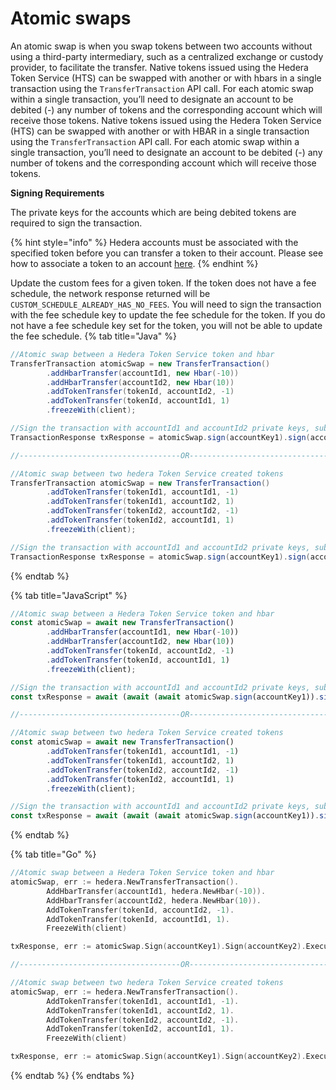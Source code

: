 # Atomic swaps

An atomic swap is when you swap tokens between two accounts without using a third-party intermediary, such as a centralized exchange or custody provider, to facilitate the transfer. Native tokens issued using the Hedera Token Service (HTS) can be swapped with another or with hbars in a single transaction using the `TransferTransaction` API call. For each atomic swap within a single transaction, you’ll need to designate an account to be debited (-) any number of tokens and the corresponding account which will receive those tokens. Native tokens issued using the Hedera Token Service (HTS) can be swapped with another or with HBAR in a single transaction using the `TransferTransaction` API call. For each atomic swap within a single transaction, you’ll need to designate an account to be debited (-) any number of tokens and the corresponding account which will receive those tokens.

**Signing Requirements**

The private keys for the accounts which are being debited tokens are required to sign the transaction.

{% hint style="info" %}
Hedera accounts must be associated with the specified token before you can transfer a token to their account. Please see how to associate a token to an account [here](../token-service/associate-tokens-to-an-account.md).
{% endhint %}

Update the custom fees for a given token. If the token does not have a fee schedule, the network response returned will be `CUSTOM_SCHEDULE_ALREADY_HAS_NO_FEES`. You will need to sign the transaction with the fee schedule key to update the fee schedule for the token. If you do not have a fee schedule key set for the token, you will not be able to update the fee schedule.
{% tab title="Java" %}
```java
//Atomic swap between a Hedera Token Service token and hbar
TransferTransaction atomicSwap = new TransferTransaction()
        .addHbarTransfer(accountId1, new Hbar(-10))
        .addHbarTransfer(accountId2, new Hbar(10))
        .addTokenTransfer(tokenId, accountId2, -1)
        .addTokenTransfer(tokenId, accountId1, 1)
        .freezeWith(client);

//Sign the transaction with accountId1 and accountId2 private keys, submit the transaction to a Hedera network
TransactionResponse txResponse = atomicSwap.sign(accountKey1).sign(accountKey2).execute(client);

//------------------------------------OR---------------------------------------

//Atomic swap between two hedera Token Service created tokens
TransferTransaction atomicSwap = new TransferTransaction()
        .addTokenTransfer(tokenId1, accountId1, -1)
        .addTokenTransfer(tokenId1, accountId2, 1)
        .addTokenTransfer(tokenId2, accountId2, -1)
        .addTokenTransfer(tokenId2, accountId1, 1)
        .freezeWith(client);

//Sign the transaction with accountId1 and accountId2 private keys, submit the transaction to a Hedera network
TransactionResponse txResponse = atomicSwap.sign(accountKey1).sign(accountKey2).execute(client);
```
{% endtab %}

{% tab title="JavaScript" %}
```javascript
//Atomic swap between a Hedera Token Service token and hbar
const atomicSwap = await new TransferTransaction()
        .addHbarTransfer(accountId1, new Hbar(-10))
        .addHbarTransfer(accountId2, new Hbar(10))
        .addTokenTransfer(tokenId, accountId2, -1)
        .addTokenTransfer(tokenId, accountId1, 1)
        .freezeWith(client);

//Sign the transaction with accountId1 and accountId2 private keys, submit the transaction to a Hedera network
const txResponse = await (await (await atomicSwap.sign(accountKey1)).sign(accountKey2)).execute(client);

//------------------------------------OR---------------------------------------

//Atomic swap between two hedera Token Service created tokens
const atomicSwap = await new TransferTransaction()
        .addTokenTransfer(tokenId1, accountId1, -1)
        .addTokenTransfer(tokenId1, accountId2, 1)
        .addTokenTransfer(tokenId2, accountId2, -1)
        .addTokenTransfer(tokenId2, accountId1, 1)
        .freezeWith(client);

//Sign the transaction with accountId1 and accountId2 private keys, submit the transaction to a Hedera network
const txResponse = await (await (await atomicSwap.sign(accountKey1)).sign(accountKey2)).execute(client);
```
{% endtab %}

{% tab title="Go" %}
```go
//Atomic swap between a Hedera Token Service token and hbar
atomicSwap, err := hedera.NewTransferTransaction().
        AddHbarTransfer(accountId1, hedera.NewHbar(-10)).
        AddHbarTransfer(accountId2, hedera.NewHbar(10)).
        AddTokenTransfer(tokenId, accountId2, -1).
        AddTokenTransfer(tokenId, accountId1, 1).
        FreezeWith(client)

txResponse, err := atomicSwap.Sign(accountKey1).Sign(accountKey2).Execute(client)

//------------------------------------OR---------------------------------------

//Atomic swap between two hedera Token Service created tokens
atomicSwap, err := hedera.NewTransferTransaction().
        AddTokenTransfer(tokenId1, accountId1, -1).
        AddTokenTransfer(tokenId1, accountId2, 1).
        AddTokenTransfer(tokenId2, accountId2, -1).
        AddTokenTransfer(tokenId2, accountId1, 1).
        FreezeWith(client)

txResponse, err := atomicSwap.Sign(accountKey1).Sign(accountKey2).Execute(client)
```
{% endtab %}
{% endtabs %}
